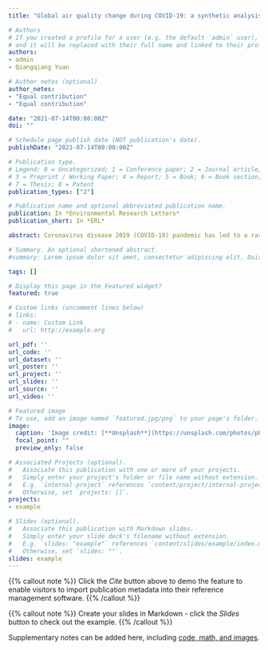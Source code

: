 ```yaml
---
title: "Global air quality change during COVID-19: a synthetic analysis of satellite, reanalysis and ground station data"

# Authors
# If you created a profile for a user (e.g. the default `admin` user), write the username (folder name) here 
# and it will be replaced with their full name and linked to their profile.
authors:
- admin
- Qiangqiang Yuan

# Author notes (optional)
author_notes:
- "Equal contribution"
- "Equal contribution"

date: "2021-07-14T00:00:00Z"
doi: ""

# Schedule page publish date (NOT publication's date).
publishDate: "2021-07-14T00:00:00Z"

# Publication type.
# Legend: 0 = Uncategorized; 1 = Conference paper; 2 = Journal article;
# 3 = Preprint / Working Paper; 4 = Report; 5 = Book; 6 = Book section;
# 7 = Thesis; 8 = Patent
publication_types: ["2"]

# Publication name and optional abbreviated publication name.
publication: In *Environmental Research Letters*
publication_short: In *ERL*

abstract: Coronavirus disease 2019 (COVID-19) pandemic has led to a rare reduction in human activities. In such a background, data from ground-based environmental stations, satellites, and reanalysis materials are utilized to conduct a comprehensive analysis of the global air quality changes during the COVID-19 outbreak. The results showed that under the impact of the COVID-19 outbreak, a significant decrease in particulate matter (PMx) and nitrogen dioxide (NO2) occurred in more than 40% of the world's land area, with NO2 (PMx) decreasing by ∼30% (∼20%). The mobility, meteorological factors, and the response speed to COVID-19 outbreaks were examined. It was further found that in quick-response cities, lockdowns produced a sharp decline in mobility and had a dominant impact on air quality. In contrast, in slow-response cities, mobility dropped gradually since the confirmation of the first COVID-19 case (FCC) and he impact of the FCC, lockdowns, and meteorological factors were comparable.

# Summary. An optional shortened abstract.
#summary: Lorem ipsum dolor sit amet, consectetur adipiscing elit. Duis posuere tellus ac convallis placerat. Proin tincidunt magna sed ex sollicitudin condimentum.

tags: []

# Display this page in the Featured widget?
featured: true

# Custom links (uncomment lines below)
# links:
# - name: Custom Link
#   url: http://example.org

url_pdf: ''
url_code: ''
url_dataset: ''
url_poster: ''
url_project: ''
url_slides: ''
url_source: ''
url_video: ''

# Featured image
# To use, add an image named `featured.jpg/png` to your page's folder. 
image:
  caption: 'Image credit: [**Unsplash**](https://unsplash.com/photos/pLCdAaMFLTE)'
  focal_point: ""
  preview_only: false

# Associated Projects (optional).
#   Associate this publication with one or more of your projects.
#   Simply enter your project's folder or file name without extension.
#   E.g. `internal-project` references `content/project/internal-project/index.md`.
#   Otherwise, set `projects: []`.
projects:
- example

# Slides (optional).
#   Associate this publication with Markdown slides.
#   Simply enter your slide deck's filename without extension.
#   E.g. `slides: "example"` references `content/slides/example/index.md`.
#   Otherwise, set `slides: ""`.
slides: example
---
```


{{% callout note %}}
Click the *Cite* button above to demo the feature to enable visitors to import publication metadata into their reference management software.
{{% /callout %}}

{{% callout note %}}
Create your slides in Markdown - click the *Slides* button to check out the example.
{{% /callout %}}

Supplementary notes can be added here, including [code, math, and images](https://wowchemy.com/docs/writing-markdown-latex/).
